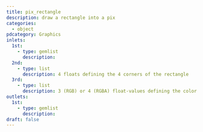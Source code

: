 ```yaml
---
title: pix_rectangle
description: draw a rectangle into a pix
categories:
  - object
pdcategory: Graphics
inlets:
  1st:
    - type: gemlist
      description:
  2nd:
    - type: list
      description: 4 floats defining the 4 corners of the rectangle
  3rd:
    - type: list
      description: 3 (RGB) or 4 (RGBA) float-values defining the color of the rectangle
outlets:
  1st:
    - type: gemlist
      description:
draft: false
---
```

